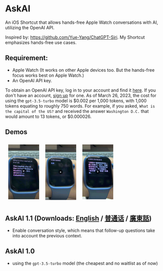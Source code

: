 # AskAI

An iOS Shortcut that allows hands-free Apple Watch conversations with AI, utilizing the OpenAI API. 

Inspired by: https://github.com/Yue-Yang/ChatGPT-Siri. My Shortcut emphasizes hands-free use cases. 

## Requirement:

* Apple Watch (It works on other Apple devices too. But the hands-free focus works best on Apple Watch.)
* An OpenAI API key.

To obtain an OpenAI API key, log in to your account and find it [here](https://platform.openai.com/account/api-keys). If you don't have an account, [sign up](https://platform.openai.com/signup) for one. As of March 26, 2023, the cost for using the `gpt-3.5-turbo` model is $0.002 per 1,000 tokens, with 1,000 tokens equating to roughly 750 words. For example, if you asked, `What is the capital of the US?` and received the answer `Washington D.C.` that would amount to 13 tokens, or $0.000026.

## Demos


<div style="display: flex;">
  <a href="https://youtube.com/shorts/KxDkbHSyG2A?feature=share" style="padding: 10px">
    <img src="english.jpeg" alt="Video Cover" width="100">
  </a>
  <a href="https://youtube.com/shorts/i_VpFkZuzLo?feature=share" style="padding: 10px">
    <img src="mandarin.jpeg" alt="Video Cover" width="100">
  </a>
  <a href="https://youtube.com/shorts/qacr3aOU7CY?feature=share" style="padding: 10px">
    <img src="cantonese.jpeg" alt="Video Cover" width="100">
  </a>
</div>

## AskAI 1.1 (Downloads: [English](https://www.icloud.com/shortcuts/18a915c6b18245cfb1b06f38fae6737d) / [普通话](https://www.icloud.com/shortcuts/2f25b12169134be682b9a35a8b80b01e) / [廣東話](https://www.icloud.com/shortcuts/b8f72a91656240c596c83061a3da28a8))
* Enable conversation style, which means that follow-up questions take into account the previous context.



## AskAI 1.0
* using the `gpt-3.5-turbo` model (the cheapest and no waitlist as of now)


